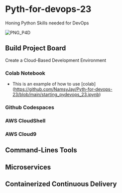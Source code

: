 # Pyth-for-devops-23
Honing Python Skills needed for DevOps

![PNG_P4D](https://user-images.githubusercontent.com/50235388/230630033-bb528803-be76-457d-afb8-fa2eb5dd763d.png)

## Build Project Board

Create a Cloud-Based Development Environment

### Colab Notebook

* This is an example of how to use [colab] (https://github.com/NamsyJay/Pyth-for-devops-23/blob/main/starting_pydevops_23.ipynb)

### Github Codespaces
### AWS CloudShell
### AWS Cloud9


## Command-Lines Tools

## Microservices

## Containerized Continuous Delivery
